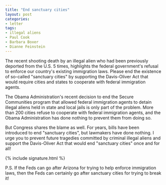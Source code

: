 ```yaml
---
title: "End sanctuary cities"
layout: post
categories:
- letter
tags:
- illegal aliens
- Paul Cook
- Barbara Boxer
- Dianne Feinstein
---
```


The recent shooting death by an illegal alien who had been previously deported from the U.S. 5 times, highlights the federal government's refusal to enforce our country's existing immigration laws. Please end the existence of so-called "sanctuary cities" by supporting the Davis-Oliver Act that would require cities and states to cooperate with federal immigration agents.

The Obama Administration's recent decision to end the Secure Communities program that allowed federal immigration agents to detain illegal aliens held in state and local jails is only part of the problem. More than 200 cities refuse to cooperate with federal immigration agents, and the Obama Administration has done nothing to prevent them from doing so.

But Congress shares the blame as well. For years, bills have been introduced to end "sanctuary cities", but lawmakers have done nothing. I urge you to prevent future tragedies committed by criminal illegal aliens and support the Davis-Oliver Act that would end "sanctuary cities" once and for all!

{% include signature.html %}

P.S. If the Feds can go after Arizona for trying to help enforce immigration laws, then the Feds can certainly go after sanctuary cities for trying to break it!